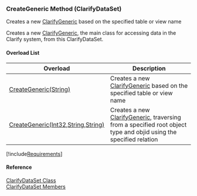 ﻿### CreateGeneric Method (ClarifyDataSet)

Creates a new [ClarifyGeneric](fcSDK~FChoice.Foundation.Clarify.ClarifyGeneric.md) based on the specified table or view name

Creates a new [ClarifyGeneric](fcSDK~FChoice.Foundation.Clarify.ClarifyGeneric.md), the main class for accessing data in the Clarify system, from this ClarifyDataSet.

#### Overload List

| Overload | Description |
| --- | --- |
| [CreateGeneric(String)](fcSDK~FChoice.Foundation.Clarify.ClarifyDataSet~CreateGeneric(String).md) | Creates a new [ClarifyGeneric](fcSDK~FChoice.Foundation.Clarify.ClarifyGeneric.md) based on the specified table or view name   |
| [CreateGeneric(Int32,String,String)](fcSDK~FChoice.Foundation.Clarify.ClarifyDataSet~CreateGeneric(Int32,String,String).md) | Creates a new [ClarifyGeneric](fcSDK~FChoice.Foundation.Clarify.ClarifyGeneric.md), traversing from a specified root object type and objid using the specified relation   |

[!include[Requirements](../partials/requirements.md)]

#### Reference

[ClarifyDataSet Class](fcSDK~FChoice.Foundation.Clarify.ClarifyDataSet.md)  
[ClarifyDataSet Members](fcSDK~FChoice.Foundation.Clarify.ClarifyDataSet_members.md)